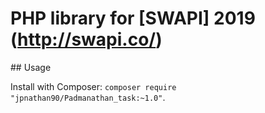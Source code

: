 # PHP library for [SWAPI] 2019 (http://swapi.co/)

## Usage

Install with Composer: `composer require "jpnathan90/Padmanathan_task:~1.0"`.
